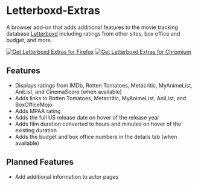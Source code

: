 # Letterboxd-Extras

A browser add-on that adds additional features to the movie tracking database [Letterboxd](https://letterboxd.com/) including ratings from other sites, box office and budget, and more.

<a href="https://addons.mozilla.org/en-US/firefox/addon/letterboxd-extras/"><img src="https://user-images.githubusercontent.com/585534/107280546-7b9b2a00-6a26-11eb-8f9f-f95932f4bfec.png" alt="Get Letterboxd Extras for Firefox"></a>
<a href="https://chrome.google.com/webstore/detail/letterboxd-extras/edhldpamlnkpekapihiolppcdppgeice"><img src="https://user-images.githubusercontent.com/585534/107280622-91a8ea80-6a26-11eb-8d07-77c548b28665.png" alt="Get Letterboxd Extras for Chromium"></a>


## Features
- Displays ratings from IMDb, Rotten Tomatoes, Metacritic, MyAnimeList, AniList, and CinemaScore (when available)
- Adds links to Rotten Tomatoes, Metacritic, MyAnimeList, AniList, and BoxOfficeMojo
- Adds MPAA rating
- Adds the full US release date on hover of the release year
- Adds film duration converted to hours and minutes on hover of the existing duration
- Adds the budget and box office numbers in the details tab (when available)


## Planned Features
- Add additional information to actor pages
